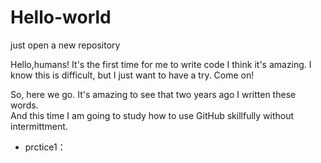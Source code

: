 # Hello-world
just open a new repository

Hello,humans!
It's the first time for me to write code
I think it's amazing.
I know this is difficult, but I just want to have a try.
Come on!

So, here we go.
It's amazing to see that two years ago I written these words.  
And this time I am going to study how to use GitHub skillfully without intermittment. 

+ prctice1：
